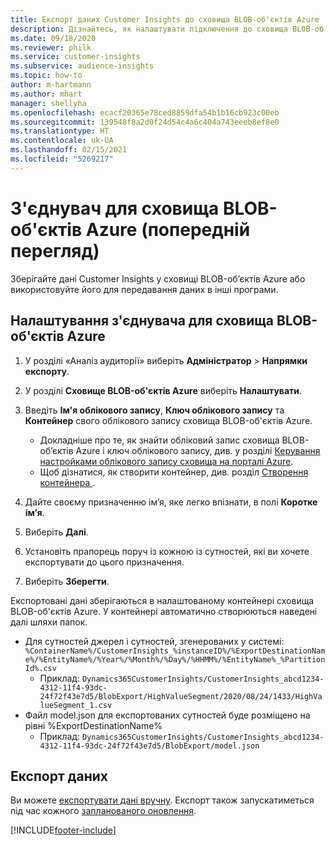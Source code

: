 ```yaml
---
title: Експорт даних Customer Insights до сховища BLOB-об'єктів Azure
description: Дізнайтесь, як налаштувати підключення до сховища BLOB-об'єктів Azure.
ms.date: 09/18/2020
ms.reviewer: philk
ms.service: customer-insights
ms.subservice: audience-insights
ms.topic: how-to
author: m-hartmann
ms.author: mhart
manager: shellyha
ms.openlocfilehash: ecacf20365e78ced8859dfa54b1b16cb923c00eb
ms.sourcegitcommit: 139548f8a2d0f24d54c4a6c404a743eeeb8ef8e0
ms.translationtype: HT
ms.contentlocale: uk-UA
ms.lasthandoff: 02/15/2021
ms.locfileid: "5269217"
---
```

# <a name="connector-for-azure-blob-storage-preview"></a>З'єднувач для сховища BLOB-об'єктів Azure (попередній перегляд)

Зберігайте дані Customer Insights у сховищі BLOB-об’єктів Azure або використовуйте його для передавання даних в інші програми.

## <a name="configure-the-connector-for-azure-blob-storage"></a>Налаштування з'єднувача для сховища BLOB-об'єктів Azure

1. У розділі «Аналіз аудиторії» виберіть **Адміністратор** > **Напрямки експорту**.

1. У розділі **Сховище BLOB-об'єктів Azure** виберіть **Налаштувати**.

1. Введіть **Ім'я облікового запису**, **Ключ облікового запису** та **Контейнер** свого облікового запису сховища BLOB-об'єктів Azure.
    - Докладніше про те, як знайти обліковий запис сховища BLOB-об’єктів Azure і ключ облікового запису, див. у розділі [Керування настройками облікового запису сховища на порталі Azure](https://docs.microsoft.com/azure/storage/common/storage-account-manage).
    - Щоб дізнатися, як створити контейнер, див. розділ [Створення контейнера ](https://docs.microsoft.com/azure/storage/blobs/storage-quickstart-blobs-portal#create-a-container).

1. Дайте своєму призначенню ім’я, яке легко впізнати, в полі **Коротке ім’я**.

1. Виберіть **Далі**.

1. Установіть прапорець поруч із кожною із сутностей, які ви хочете експортувати до цього призначення.

1. Виберіть **Зберегти**.

Експортовані дані зберігаються в налаштованому контейнері сховища BLOB-об'єктів Azure. У контейнері автоматично створюються наведені далі шляхи папок.

- Для сутностей джерел і сутностей, згенерованих у системі: `%ContainerName%/CustomerInsights_%instanceID%/%ExportDestinationName%/%EntityName%/%Year%/%Month%/%Day%/%HHMM%/%EntityName%_%PartitionId%.csv`
  - Приклад: `Dynamics365CustomerInsights/CustomerInsights_abcd1234-4312-11f4-93dc-24f72f43e7d5/BlobExport/HighValueSegment/2020/08/24/1433/HighValueSegment_1.csv`
- Файл model.json для експортованих сутностей буде розміщено на рівні %ExportDestinationName%
  - Приклад: `Dynamics365CustomerInsights/CustomerInsights_abcd1234-4312-11f4-93dc-24f72f43e7d5/BlobExport/model.json`

## <a name="export-the-data"></a>Експорт даних

Ви можете [експортувати дані вручну](export-destinations.md#export-data-on-demand). Експорт також запускатиметься під час кожного [запланованого оновлення](system.md#schedule-tab).


[!INCLUDE[footer-include](../includes/footer-banner.md)]